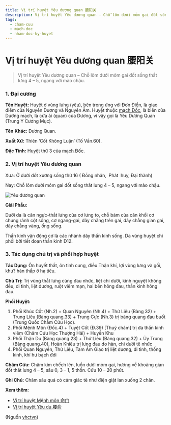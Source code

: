 ```yaml
---
title: Vị trí huyệt Yêu dương quan 腰阳关
description: Vị trí huyệt Yêu dương quan – Chỗ lõm dưới mỏm gai đốt sống thắt lưng 4 – 5, ngang với mào chậu.
tags:
  - cham-cuu
  - mach-doc
  - nham-doc-ky-huyet
---
```


# Vị trí huyệt Yêu dương quan 腰阳关 

> Vị trí huyệt Yêu dương quan – Chỗ lõm dưới mỏm gai đốt sống thắt lưng 4 – 5, ngang với mào chậu.

### 1. Đại cương

**Tên Huyệt:** Huyệt ở vùng lưng (yêu), bên trong ứng với Đơn Điền, là giao điểm của Nguyên Dương và Nguyên Âm. Huyệt thuộc [mạch Đốc](/yhctvn/dai-cuong-mach-doc), là biển của Dương mạch, là cửa ải (quan) của Dương, vì vậy gọi là Yêu Dương Quan (Trung Y Cương Mục).

**Tên** **Khác:** Dương Quan.

**Xuất Xứ:** Thiên ‘Cốt Không Luận’ (Tố Vấn.60).

**Đặc Tính:** Huyệt thứ 3 của [mạch Đốc](/yhctvn/dai-cuong-mach-doc).

### 2. Vị trí huyệt Yêu dương quan

Xưa: Ở dưới đốt xương sống thứ 16 ( Đồng nhân,  Phát  huy, Đại thành)

Nay: Chỗ lõm dưới mỏm gai đốt sống thắt lưng 4 – 5, ngang với mào chậu.

![Yêu dương quan](/imgs/yhctvn/huyet-yeu-duong-quan-300x168.jpg)

**Giải Phẫu:**

Dưới da là cân ngực-thắt lưng của cơ lưng to, chỗ bám của cân khối cơ chung rãnh cột sống, cơ ngang-gai, dây chằng trên gai, dây chằng gian gai, dây chằng vàng, ống sống.

Thần kinh vận động cơ là các nhánh dây thần kinh sống. Da vùng huyệt chi phối bởi tiết đoạn thần kinh D12.

### 3. Tác dụng chủ trị và phối hợp huyệt

**Tác Dụng:** Ôn huyết thất, ôn tinh cung, điều Thận khí, lợi vùng lưng và gối, khư? hàn thấp ở hạ tiêu.

**Chủ Trị:** Trị vùng thắt lưng cùng đau nhức, liệt chi dưới, kinh nguyệt không đều, di tinh, liệt dương, ruột viêm mạn, hai bên hông đau, thần kinh hông đau.

**Phối Huyệt:**

1. Phối Khúc Cốt (Nh.2) + Quan Nguyên (Nh.4) + Thứ Liêu (Bàng 32) + Trung Liêu (Bàng quang.33) + Trung Cực (Nh.3) trị bàng quang đau buốt (Trung Quốc Châm Cứu Học).
2. Phối Mệnh Môn (Đốc.4) + Tuyệt Cốt (Đ.39) [Thuỷ châm] trị đa thần kinh viêm (Châm Cứu Học Thượng Hải) + Huyền Khu
3. Phối Thận Du (Bàng quang.23) + Thứ Liêu (Bàng quang.32) + Ủy Trung (Bàng quang.40), Hoàn Khiêu trị lưng đau do hàn, chi dưới tê nhức
4. Phối Quan Nguyên, Thứ Liêu, Tam Âm Giao trị liệt dương, di tinh, thống kinh, khí hư bạch đới

**Châm Cứu:** Châm kim chếch lên, luồn dưới mỏm gai, hướng về khoảng gian đốt thắt lưng 4 – 5, sâu 0, 3 – 1, 5 thốn. Cứu 10 – 20 phút.

**Ghi Chú:** Châm sâu quá có cảm giác tê như điện giật lan xuống 2 chân.

**Xem thêm:**

* [Vị trí huyệt Mệnh môn 命门](/yhctvn/vi-tri-huyet-menh-mon-%e5%91%bd%e9%97%a8)
* [Vị trí huyệt Yêu du 腰俞](/yhctvn/vi-tri-huyet-yeu-du-%e8%85%b0%e4%bf%9e)

(Nguồn <a href="https://yhctvn.com/vi-tri-huyet-yeu-duong-quan-%e8%85%b0%e9%98%b3%e5%85%b3/" target="_blank">yhctvn</a>)
